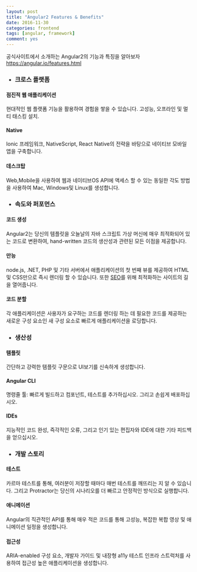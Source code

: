 ```yaml
---
layout: post
title: "Angular2 Features & Benefits"
date: 2016-11-30
categories: frontend
tags: [angular, framework]
comment: yes
---
```


공식사이트에서 소개하는 Angular2의 기능과 특징을 알아보자
<https://angular.io/features.html>

- ### 크로스 플랫폼

#### 점진적 웹 애플리케이션
 현대적인 웹 플랫폼 기능을 활용하여 경험을 쌓을 수 있습니다. 고성능, 오프라인 및 멀티 태스킹 설치.

#### Native
 Ionic 프레임워크, NativeScript, React Native의 전략을 바탕으로 네이티브 모바일 앱을 구축합니다.

#### 데스크탑
 Web,Mobile을 사용하여 웹과 네이티브OS API에 액세스 할 수 있는 동일한 각도 방법을 사용하여 Mac, Windows및 Linux를 생성합니다.


- ### 속도와 퍼포먼스

#### 코드 생성
 Angular2는 당신의 템플릿을 오늘날의 자바 스크립트 가상 머신에 매우 최적화되어 있는 코드로 변환하여, hand-written 코드의 생산성과 관련된 모든 이점을 제공합니다.

#### 만능
 node.js, .NET, PHP 및 기타 서버에서 애플리케이션의 첫 번째 뷰를 제공하여 HTML 및 CSS만으로 즉시 렌더링 할 수 있습니다. 또한 [SEO][1]를 위해 최적화하는 사이트의 길을 열어줍니다.

#### 코드 분할
 각 애플리케이션은 사용자가 요구하는 코드를 렌더링 하는 데 필요한 코드를 제공하는 새로운 구성 요소인 새 구성 요소로 빠르게 애플리케이션을 로딩합니다.


- ### 생산성

#### 템플릿
 간단하고 강력한 템플릿 구문으로 UI보기를 신속하게 생성합니다.

#### Angular CLI
 명령줄 툴: 빠르게 빌드하고 컴포넌트, 테스트를 추가하십시오. 그리고 손쉽게 배포하십시오.

#### IDEs
 지능적인 코드 완성, 즉각적인 오류, 그리고 인기 있는 편집자와 IDE에 대한 기타 피드백을 얻으십시오.


- ### 개발 스토리

#### 테스트
 카르마 테스트를 통해, 여러분이 저장할 때마다 매번 테스트를 깨뜨리는 지 알 수 있습니다. 그리고 Protractor는 당신의 시나리오를 더 빠르고 안정적인 방식으로 실행합니다.

#### 애니메이션
 Angular의 직관적인 API를 통해 매우 적은 코드를 통해 고성능, 복잡한 복합 영상 및 애니메이션 일정을 생성합니다.

#### 접근성
 ARIA-enabled 구성 요소, 개발자 가이드 및 내장형 a11y 테스트 인프라 스트럭처를 사용하여 접근성 높은 애플리케이션을 생성합니다.


[1]: https://ko.wikipedia.org/wiki/검색_엔진_최적화 "SEO"
